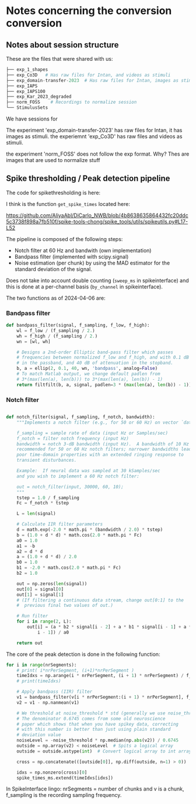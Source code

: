 # Notes concerning the conversion conversion




## Notes about session structure

These are the files that were shared with us:

```python
├── exp_1_shapes    
├── exp_Co3D   # Has raw files for Intan, and videos as stimuli
├── exp_domain-transfer-2023  # Has raw files for Intan, images as stimuli
├── exp_IAPS
├── exp_IAPS100
├── exp_Kar_2023_degraded
├── norm_FOSS    # Recordings to normalize session
└── StimulusSets
```

We have sessions for 

The experiment 'exp_domain-transfer-2023' has raw files for Intan, it has images as stimuli.
the experiemnt 'exp_Co3D' has raw files and videos as stimuli.

the experiment 'norm_FOSS' does not follow the exp format. Why?
Thes are images that are used to normalize stuff




## Spike thresholding / Peak detection pipeline

The code for spikethresholding is here:

I think is the function `get_spike_times` located here:

https://github.com/AliyaAbl/DiCarlo_NWB/blob/4b8638635864432fc20ddc5c3738f898a7fb510f/spike-tools-chong/spike_tools/utils/spikeutils.py#L17-L52

The pipeline is composed of the following steps:
* Notch filter at 60 Hz and bandwith  (own implementation)
* Bandpass filter (implemented with scipy.signal)
* Noise estimation (per chunk) by using the MAD estimator for the standard deviation of the signal.


Does not take into account double counting (`sweep_ms` in spikeinterface) and this is done at a per-channel basis (`by_channel` in spikeinterface).

The two functions as of 2024-04-06 are:


### Bandpass filter
```python
def bandpass_filter(signal, f_sampling, f_low, f_high):
    wl = f_low / (f_sampling / 2.)
    wh = f_high / (f_sampling / 2.)
    wn = [wl, wh]

    # Designs a 2nd-order Elliptic band-pass filter which passes
    # frequencies between normalized f_low and f_high, and with 0.1 dB of ripple
    # in the passband, and 40 dB of attenuation in the stopband.
    b, a = ellip(2, 0.1, 40, wn, 'bandpass', analog=False)
    # To match Matlab output, we change default padlen from
    # 3*(max(len(a), len(b))) to 3*(max(len(a), len(b)) - 1)
    return filtfilt(b, a, signal, padlen=3 * (max(len(a), len(b)) - 1))
```

### Notch filter
```python

def notch_filter(signal, f_sampling, f_notch, bandwidth):
    """Implements a notch filter (e.g., for 50 or 60 Hz) on vector `data`.

    f_sampling = sample rate of data (input Hz or Samples/sec)
    f_notch = filter notch frequency (input Hz)
    bandwidth = notch 3-dB bandwidth (input Hz).  A bandwidth of 10 Hz is
    recommended for 50 or 60 Hz notch filters; narrower bandwidths lead to
    poor time-domain properties with an extended ringing response to
    transient disturbances.

    Example:  If neural data was sampled at 30 kSamples/sec
    and you wish to implement a 60 Hz notch filter:

    out = notch_filter(input, 30000, 60, 10);
    """
    tstep = 1.0 / f_sampling
    Fc = f_notch * tstep

    L = len(signal)

    # Calculate IIR filter parameters
    d = math.exp(-2.0 * math.pi * (bandwidth / 2.0) * tstep)
    b = (1.0 + d * d) * math.cos(2.0 * math.pi * Fc)
    a0 = 1.0
    a1 = -b
    a2 = d * d
    a = (1.0 + d * d) / 2.0
    b0 = 1.0
    b1 = -2.0 * math.cos(2.0 * math.pi * Fc)
    b2 = 1.0

    out = np.zeros(len(signal))
    out[0] = signal[0]
    out[1] = signal[1]
    # (If filtering a continuous data stream, change out[0:1] to the
    #  previous final two values of out.)

    # Run filter
    for i in range(2, L):
        out[i] = (a * b2 * signal[i - 2] + a * b1 * signal[i - 1] + a * b0 * signal[i] - a2 * out[i - 2] - a1 * out[
            i - 1]) / a0

    return out
```

The core of the peak detection is done in the following function:

```python
for i in range(nrSegments):
    # print( i*nrPerSegment, (i+1)*nrPerSegment )
    timeIdxs = np.arange(i * nrPerSegment, (i + 1) * nrPerSegment) / f_sampling * 1000.  # In ms
    # print(timeIdxs)

    # Apply bandpass (IIR) filter
    v1 = bandpass_filter(v[i * nrPerSegment:(i + 1) * nrPerSegment], f_sampling, f_low, f_high)
    v2 = v1 - np.nanmean(v1)

    # We threshold at noise_threshold * std (generally we use noise_threshold=3)
    # The denominator 0.6745 comes from some old neuroscience
    # paper which shows that when you have spikey data, correcting
    # with this number is better than just using plain standard
    # deviation value
    noiseLevel = -noise_threshold * np.median(np.abs(v2)) / 0.6745
    outside = np.array(v2) < noiseLevel  # Spits a logical array
    outside = outside.astype(int)  # Convert logical array to int array for diff to work

    cross = np.concatenate(([outside[0]], np.diff(outside, n=1) > 0))

    idxs = np.nonzero(cross)[0]
    spike_times_ms.extend(timeIdxs[idxs])
```

In SpikeInterface lingo:
nrSegments = number of chunks and v is a chunk, f_sampling is the recording sampling frequency.